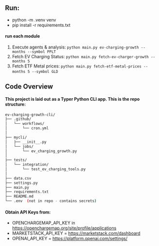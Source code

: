 ## Run:
- python -m .venv venv
- pip install -r requirements.txt

#### run each module

1. Execute agents & analysis: ```python main.py ev-charging-growth --months --symbol PPLT```
2. Fetch EV Charging Status: ```python main.py fetch-ev-charger-growth --months 5```
3. Fetch ETF Metal prices: ```python main.py fetch-etf-metal-prices --months 5 --symbol GLD``` 


## Code Overview
#### This project is laid out as a Typer Python CLI app. This is the repo structure:

```bash
ev-charging-growth-cli/
├── .github/
│   └── workflows/
│       └── cron.yml
│
├── mycli/
│   ├── __init__.py
│   └── jobs/
│       └── ev_charging_growth.py
│
├── tests/
│   └── integration/
│       └── test_ev_charging_tools.py
│
├── data.csv
├── settings.py
├── main.py
├── requirements.txt
├── README.md
└── .env  (not in repo - contains secrets)
```

#### Obtain API Keys from:

- OPENCHARGEMAP_API_KEY in https://openchargemap.org/site/profile/applications
- MARKETSTACK_API_KEY = https://marketstack.com/dashboard 
- OPENAI_API_KEY = https://platform.openai.com/settings/


